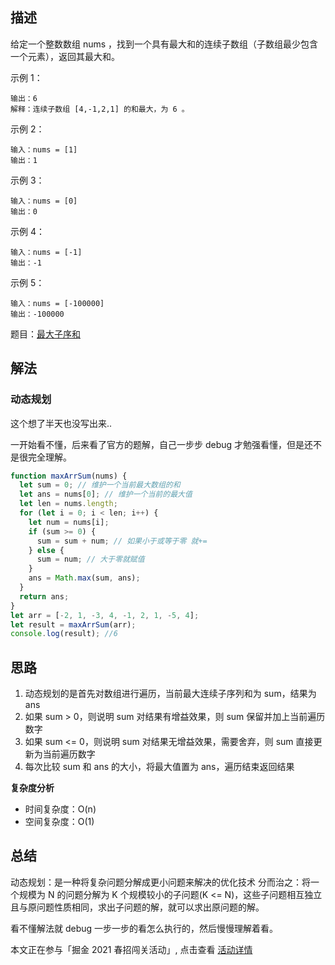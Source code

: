 ## 描述

给定一个整数数组 nums ，找到一个具有最大和的连续子数组（子数组最少包含一个元素），返回其最大和。

示例 1：

```输入：nums = [-2,1,-3,4,-1,2,1,-5,4]
输出：6
解释：连续子数组 [4,-1,2,1] 的和最大，为 6 。
```

示例 2：

```
输入：nums = [1]
输出：1
```

示例 3：

```
输入：nums = [0]
输出：0
```

示例 4：

```
输入：nums = [-1]
输出：-1
```

示例 5：

```
输入：nums = [-100000]
输出：-100000
```

题目：[最大子序和](https://leetcode-cn.com/problems/maximum-subarray/)

## 解法

### 动态规划

这个想了半天也没写出来..

一开始看不懂，后来看了官方的题解，自己一步步 debug 才勉强看懂，但是还不是很完全理解。

```js
function maxArrSum(nums) {
  let sum = 0; // 维护一个当前最大数组的和
  let ans = nums[0]; // 维护一个当前的最大值
  let len = nums.length;
  for (let i = 0; i < len; i++) {
    let num = nums[i];
    if (sum >= 0) {
      sum = sum + num; // 如果小于或等于零 就+=
    } else {
      sum = num; // 大于零就赋值
    }
    ans = Math.max(sum, ans);
  }
  return ans;
}
let arr = [-2, 1, -3, 4, -1, 2, 1, -5, 4];
let result = maxArrSum(arr);
console.log(result); //6
```

## 思路

1. 动态规划的是首先对数组进行遍历，当前最大连续子序列和为 sum，结果为 ans
2. 如果 sum > 0，则说明 sum 对结果有增益效果，则 sum 保留并加上当前遍历数字
3. 如果 sum <= 0，则说明 sum 对结果无增益效果，需要舍弃，则 sum 直接更新为当前遍历数字
4. 每次比较 sum 和 ans 的大小，将最大值置为 ans，遍历结束返回结果

**复杂度分析**

- 时间复杂度：O(n)
- 空间复杂度：O(1)

## 总结

动态规划：是一种将复杂问题分解成更小问题来解决的优化技术
分而治之：将一个规模为 N 的问题分解为 K 个规模较小的子问题(K <= N)，这些子问题相互独立且与原问题性质相同，求出子问题的解，就可以求出原问题的解。

看不懂解法就 debug 一步一步的看怎么执行的，然后慢慢理解着看。

本文正在参与「掘金 2021 春招闯关活动」, 点击查看 [活动详情](https://juejin.cn/post/6933147477399109640)
